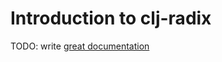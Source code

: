 # Introduction to clj-radix

TODO: write [great documentation](http://jacobian.org/writing/great-documentation/what-to-write/)
